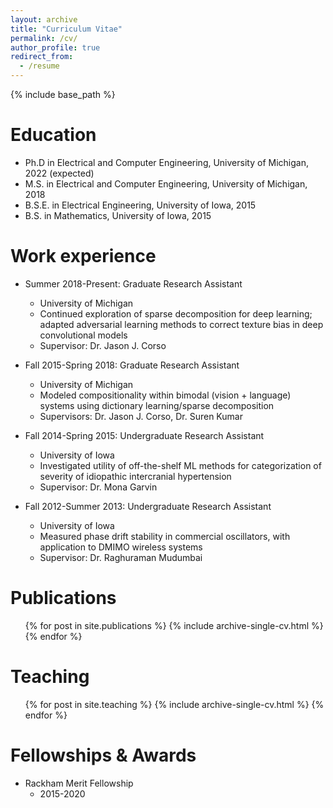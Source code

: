 ```yaml
---
layout: archive
title: "Curriculum Vitae"
permalink: /cv/
author_profile: true
redirect_from:
  - /resume
---
```


{% include base_path %}

Education
======
* Ph.D in Electrical and Computer Engineering, University of Michigan, 2022 (expected)
* M.S. in Electrical and Computer Engineering, University of Michigan, 2018
* B.S.E. in Electrical Engineering, University of Iowa, 2015
* B.S. in Mathematics, University of Iowa, 2015

Work experience
======
* Summer 2018-Present: Graduate Research Assistant
  * University of Michigan
  * Continued exploration of sparse decomposition for deep learning; adapted adversarial learning methods to correct texture bias in deep convolutional models
  * Supervisor: Dr. Jason J. Corso
  
* Fall 2015-Spring 2018: Graduate Research Assistant
  * University of Michigan
  * Modeled compositionality within bimodal (vision + language) systems using dictionary learning/sparse decomposition
  * Supervisors: Dr. Jason J. Corso, Dr. Suren Kumar
  
* Fall 2014-Spring 2015: Undergraduate Research Assistant
  * University of Iowa
  * Investigated utility of off-the-shelf ML methods for categorization of severity of idiopathic intercranial hypertension
  * Supervisor: Dr. Mona Garvin

* Fall 2012-Summer 2013: Undergraduate Research Assistant
  * University of Iowa
  * Measured phase drift stability in commercial oscillators, with application to DMIMO wireless systems
  * Supervisor: Dr. Raghuraman Mudumbai

Publications
======
  <ul>{% for post in site.publications %}
    {% include archive-single-cv.html %}
  {% endfor %}</ul>

Teaching
======
  <ul>{% for post in site.teaching %}
    {% include archive-single-cv.html %}
  {% endfor %}</ul>

Fellowships & Awards
======
* Rackham Merit Fellowship
  * 2015-2020